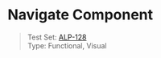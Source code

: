 # Navigate Component
> Test Set: [ALP-128](https://everfi.atlassian.net/browse/ALP-128)    
Type: Functional, Visual  

<!-- cypress/integration/navigate.js -->
<!-- /cypress/integration/navigate.js -->